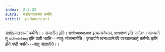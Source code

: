 ```yaml
---
index:  2.3.22
sutra:  संज्ञोऽन्यतरस्यां कर्मणि
vritti:  padamanjari
---
```


संज्ञोऽन्यतरस्यां कर्मणि।। संजानीत इति। `संप्रतिभ्यामनाध्याने` इत्यात्मनेपदम्, `ज्ञाजनोर्जा` इति जादेशः। आध्याने तु `अधीगर्थदयेशाम्` इति षष्ठी भवति---मातुः संजानातीति। कृत्प्रयोगे त्वनाध्यानेऽपि परत्वात्ठकर्तृ कर्मणोः कृति` इति षष्ठी भवति---मातुः संज्ञातेति।।
